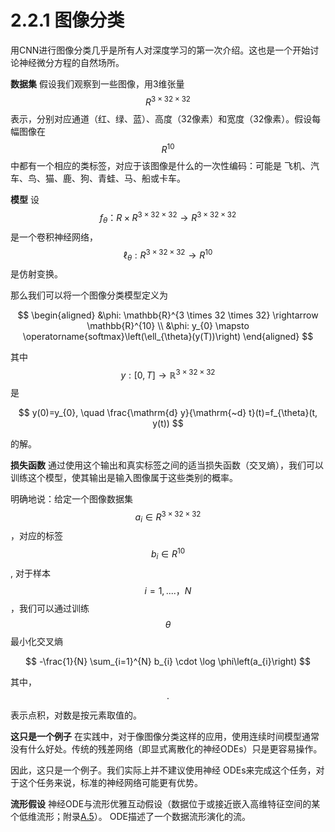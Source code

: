 # 2.2.1 图像分类

用CNN进行图像分类几乎是所有人对深度学习的第一次介绍。这也是一个开始讨论神经微分方程的自然场所。

**数据集**  假设我们观察到一些图像，用3维张量$$R^{3×32×32}$$表示，分别对应通道（红、绿、蓝）、高度（32像素）和宽度（32像素）。假设每幅图像在$$R^{10}$$中都有一个相应的类标签，对应于该图像是什么的一次性编码：可能是 飞机、汽车、鸟、猫、鹿、狗、青蛙、马、船或卡车。

**模型** 设$$f_θ：R×R^{3×32×32} → R^{3×32×32}$$是一个卷积神经网络，$$\ell_θ : R^{3×32×32} → R^{10}$$是仿射变换。

那么我们可以将一个图像分类模型定义为

$$
\begin{aligned}
&\phi: \mathbb{R}^{3 \times 32 \times 32} \rightarrow \mathbb{R}^{10} \\
&\phi: y_{0} \mapsto \operatorname{softmax}\left(\ell_{\theta}(y(T))\right)
\end{aligned}
$$

其中$$y:[0, T]\rightarrow\mathbb{R}^{3\times 32\times 32}$$ 是



$$
y(0)=y_{0}, \quad \frac{\mathrm{d} y}{\mathrm{~d} t}(t)=f_{\theta}(t, y(t))
$$

的解。

**损失函数**  通过使用这个输出和真实标签之间的适当损失函数（交叉熵），我们可以训练这个模型，使其输出是输入图像属于这些类别的概率。

明确地说：给定一个图像数据集$$a_i∈R^{3×32×32}$$，对应的标签$$b_i∈R^{10}$$ , 对于样本$$i = 1, ... . ，N$$，我们可以通过训练$$\theta$$最小化交叉熵

$$
-\frac{1}{N} \sum_{i=1}^{N} b_{i} \cdot \log \phi\left(a_{i}\right)
$$

其中，$$\cdot$$表示点积，对数是按元素取值的。

**这只是一个例子**  在实践中，对于像图像分类这样的应用，使用连续时间模型通常没有什么好处。传统的残差网络（即显式离散化的神经ODEs）只是更容易操作。

因此，这只是一个例子。我们实际上并不建议使用神经 ODEs来完成这个任务，对于这个任务来说，标准的神经网络可能更有优势。

**流形假设**  神经ODE与流形优雅互动假设（数据位于或接近嵌入高维特征空间的某个低维流形；附录[A.5](../../fu-lu-a/a.5.md)）。 ODE描述了一个数据流形演化的流。


